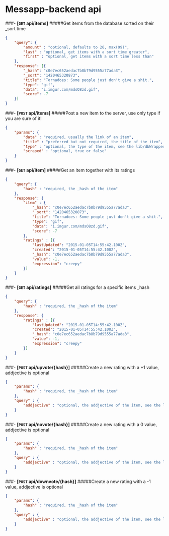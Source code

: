 Messapp-backend api
=================

###- **[<code>GET</code> api/items]**
#####Get items from the database sorted on their _sort time
```json 
{
    "query": {
        "amount" : "optional, defaults to 20, max(99)",
        "last" : "optional, get items with a sort time greater",
        "first" : "optional, get items with a sort time less than"
    },
    "response": [{
        "_hash": "c0e7ec652aedac7b8b79d9555a77ada3",
        "_sort": "1420465320873",
        "title": "Tornadoes: Some people just don't give a shit.",
        "type": "gif",
        "data": "i.imgur.com/mdsO8zd.gif",
        "score": -7
    }]
}
```
###- **[<code>POST</code> api/items]**
#####Post a new item to the server, use only type if you are sure of it!
```json 
{
    "params": {
        "data" : "required, usually the link of an item",
        "title" : "preferred but not required, the title of the item",
        "type" : "optional, the type of the item, see the lib/dbWrapper for the types available",
        "scraped" : "optional, true or false"
    }
}
```
###- **[<code>GET</code> api/item]**
#####Get an item together with its ratings
```json 
{
    "query": {
        "hash" : "required, the _hash of the item"
    },
    "response": {
        "item" : {
            "_hash": "c0e7ec652aedac7b8b79d9555a77ada3",
            "_sort": "1420465320873",
            "title": "Tornadoes: Some people just don't give a shit.",
            "type": "gif",
            "data": "i.imgur.com/mdsO8zd.gif",
            "score": -7
        },
        "ratings" : [{
            "lastUpdated": "2015-01-05T14:55:42.100Z",
            "created": "2015-01-05T14:55:42.100Z",
            "_hash": "c0e7ec652aedac7b8b79d9555a77ada3",
            "value": -1,
            "expression": "creepy"
        }]
    }
}
```
###- **[<code>GET</code> api/ratings]**
#####Get all ratings for a specific items _hash
```json 
{
    "query": {
        "hash" : "required, the _hash of the item"
    },
    "response": {
        "ratings" : [{
            "lastUpdated": "2015-01-05T14:55:42.100Z",
            "created": "2015-01-05T14:55:42.100Z",
            "_hash": "c0e7ec652aedac7b8b79d9555a77ada3",
            "value": -1,
            "expression": "creepy"
        }]
    }
}
```
###- **[<code>POST</code> api/upvote/{hash}]**
#####Create a new rating with a +1 value, addjective is optional
```json 
{
    "params": {
        "hash" : "required, the _hash of the item"
    },
    "query" : {
        "addjective" : "optional, the addjective of the item, see the lib/dbWrapper for the addjectives available"
    }
}
```
###- **[<code>POST</code> api/novote/{hash}]**
#####Create a new rating with a 0 value, addjective is optional
```json 
{
    "params": {
        "hash" : "required, the _hash of the item"
    },
    "query" : {
        "addjective" : "optional, the addjective of the item, see the lib/dbWrapper for the addjectives available"
    }
}
```
###- **[<code>POST</code> api/downvote/{hash}]**
#####Create a new rating with a -1 value, addjective is optional
```json 
{
    "params": {
        "hash" : "required, the _hash of the item"
    },
    "query" : {
        "addjective" : "optional, the addjective of the item, see the lib/dbWrapper for the addjectives available"
    }
}
```
